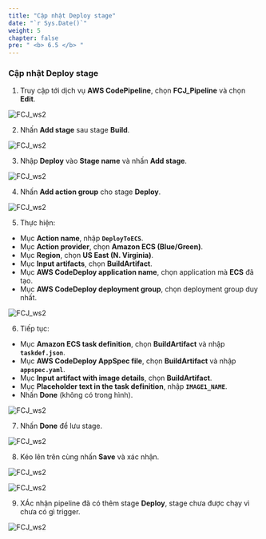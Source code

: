```yaml
---
title: "Cập nhật Deploy stage"
date: "`r Sys.Date()`"
weight: 5
chapter: false
pre: " <b> 6.5 </b> "
---
```


### Cập nhật Deploy stage

1.  Truy cập tới dịch vụ **AWS CodePipeline**, chọn **FCJ_Pipeline** và chọn **Edit**.

![FCJ_ws2](/images/6.codedeploy/24.png)

2. Nhấn **Add stage** sau stage **Build**.

![FCJ_ws2](/images/6.codedeploy/25.png)

3. Nhập **Deploy** vào **Stage name** và nhấn **Add stage**.

![FCJ_ws2](/images/6.codedeploy/26.png)

4. Nhấn **Add action group** cho stage **Deploy**.

![FCJ_ws2](/images/6.codedeploy/27.png)

5. Thực hiện:

- Mục **Action name**, nhập **`DeployToECS`**.
- Mục **Action provider**, chọn **Amazon ECS (Blue/Green)**.
- Mục **Region**, chọn **US East (N. Virginia)**.
- Mục **Input artifacts**, chọn **BuildArtifact**.
- Mục **AWS CodeDeploy application name**, chọn application mà **ECS** đã tạo.
- Mục **AWS CodeDeploy deployment group**, chọn deployment group duy nhất.

![FCJ_ws2](/images/6.codedeploy/28.png)

6. Tiếp tục:

- Mục **Amazon ECS task definition**, chọn **BuildArtifact** và nhập **`taskdef.json`**.
- Mục **AWS CodeDeploy AppSpec file**, chọn **BuildArtifact** và nhập **`appspec.yaml`**.
- Mục **Input artifact with image details**, chọn **BuildArtifact**.
- Mục **Placeholder text in the task definition**, nhập **`IMAGE1_NAME`**.
- Nhấn **Done** (không có trong hình).

![FCJ_ws2](/images/6.codedeploy/29.png)

7. Nhấn **Done** để lưu stage.

![FCJ_ws2](/images/6.codedeploy/30.png)

8. Kéo lên trên cùng nhấn **Save** và xác nhận.

![FCJ_ws2](/images/6.codedeploy/31.png)

![FCJ_ws2](/images/6.codedeploy/32.png)

9. XÁc nhận pipeline đã có thêm stage **Deploy**, stage chưa được chạy vì chưa có gì trigger.

![FCJ_ws2](/images/6.codedeploy/33.png)
